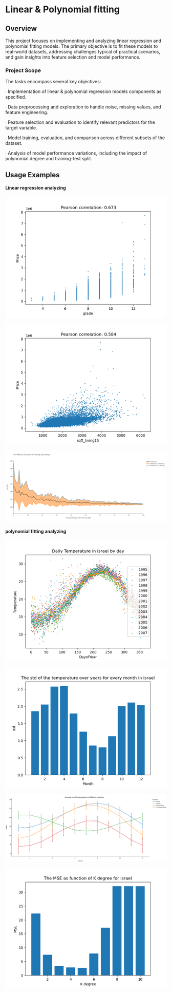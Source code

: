 # Linear & Polynomial fitting
## Overview

This project focuses on implementing and analyzing linear regression and polynomial fitting models.
The primary objective is to fit these models to real-world datasets, addressing challenges typical of practical scenarios,
and gain insights into feature selection and model performance.

### Project Scope

The tasks encompass several key objectives:

∙ Implementation of linear & polynomial regression models components as specified.

∙ Data preprocessing and exploration to handle noise, missing values, and feature engineering.

∙ Feature selection and evaluation to identify relevant predictors for the target variable.

∙ Model training, evaluation, and comparison across different subsets of the dataset.

∙ Analysis of model performance variations, including the impact of polynomial degree and training-test split.


## Usage Examples
#### Linear regression analyzing

![Alt Text](examples/grade_Price_cor.png)

![Alt Text](examples/sqft_living15_Price_cor.png)

![Alt Text](examples/mse_precentage.png)






#### polynomial fitting analyzing

![Alt Text](examples/daily_temp_in_israel.png)


![Alt Text](examples/std_of_temp_over_years_in_israel.png)

![Alt Text](examples/average_temp_for_countries.png)

![Alt Text](examples/mse_over_k.png)


